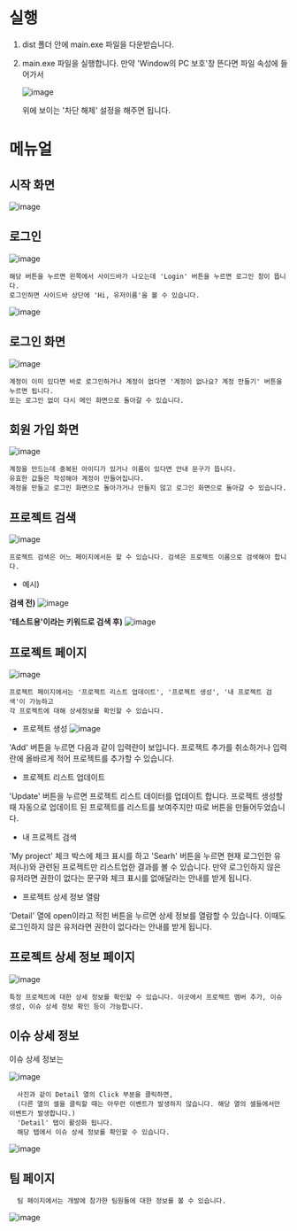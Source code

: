 # 실행
1. dist 폴더 안에 main.exe 파일을 다운받습니다.
2. main.exe 파일을 실행합니다.
    만약 'Window의 PC 보호'창 뜬다면 파일 속성에 들어가서

   ![image](https://github.com/SE-Issue-Mgmt-Sys/GUI/assets/67683170/697bdc2c-401a-47dc-879b-7a6a8872c3f1)

    위에 보이는 '차단 해제' 설정을 해주면 됩니다.

# 메뉴얼

## 시작 화면

![image](https://github.com/SE-Issue-Mgmt-Sys/GUI/assets/67683170/ff60afb6-5ae1-4cf6-8753-11c414c1524d)

## 로그인

![image](https://github.com/SE-Issue-Mgmt-Sys/GUI/assets/67683170/64731a2f-6ef2-4e4c-bdd5-99e3f923760c)
  
    해당 버튼을 누르면 왼쪽에서 사이드바가 나오는데 'Login' 버튼을 누르면 로그인 창이 뜹니다.
    로그인하면 사이드바 상단에 'Hi, 유저이름'을 볼 수 있습니다.

  ![image](https://github.com/SE-Issue-Mgmt-Sys/GUI/assets/67683170/9c2d40b2-a218-400b-97bb-66de5b8c5418)


## 로그인 화면

![image](https://github.com/SE-Issue-Mgmt-Sys/GUI/assets/67683170/3296c605-f6c7-44b7-a633-88f79089c3fa)

    계정이 이미 있다면 바로 로그인하거나 계정이 없다면 '계정이 없나요? 계정 만들기' 버튼을 누르면 됩니다.
    또는 로그인 없이 다시 메인 화면으로 돌아갈 수 있습니다.

## 회원 가입 화면

![image](https://github.com/SE-Issue-Mgmt-Sys/GUI/assets/67683170/b596fc72-9bc7-4fc7-b77f-abd2bc3d8a96)

    계정을 만드는데 중복된 아이디가 있거나 이름이 있다면 안내 문구가 뜹니다. 
    유효한 값들은 작성해야 계정이 만들어집니다.
    계정을 만들고 로그인 화면으로 돌아가거나 만들지 않고 로그인 화면으로 돌아갈 수 있습니다.

## 프로젝트 검색

![image](https://github.com/SE-Issue-Mgmt-Sys/GUI/assets/67683170/fd7cab87-baa1-469c-b078-78067e8b1edc)

    프로젝트 검색은 어느 페이지에서든 할 수 있습니다. 검색은 프로젝트 이름으로 검색해야 합니다.

  - 예시)
    
  **검색 전)**
  ![image](https://github.com/SE-Issue-Mgmt-Sys/GUI/assets/67683170/65646bcd-afcf-43aa-ac0a-da0521663203)

  **'테스트용'이라는 키워드로 검색 후)**
  ![image](https://github.com/SE-Issue-Mgmt-Sys/GUI/assets/67683170/dc3f6e6a-4f4b-470c-8f47-9297027eb0ec)

## 프로젝트 페이지

![image](https://github.com/SE-Issue-Mgmt-Sys/GUI/assets/67683170/12703720-6a24-43a0-8968-b4ac76875bdd)

    프로젝트 페이지에서는 '프로젝트 리스트 업데이트', '프로젝트 생성', '내 프로젝트 검색'이 가능하고 
    각 프로젝트에 대해 상세정보를 확인할 수 있습니다.

  - 프로젝트 생성
    ![image](https://github.com/SE-Issue-Mgmt-Sys/GUI/assets/67683170/575ee8d3-6d3c-40ea-93c9-75c197128960)
  
  'Add' 버튼을 누르면 다음과 같이 입력란이 보입니다. 
  프로젝트 추가를 취소하거나 입력란에 올바르게 적어 프로젝트를 추가할 수 있습니다.

  - 프로젝트 리스트 업데이트

  'Update' 버튼을 누르면 프로젝트 리스트 데이터를 업데이트 합니다.
    프로젝트 생성할 때 자동으로 업데이트 된 프로젝트를 리스트를 보여주지만 따로 버튼을 만들어두었습니다.

  - 내 프로젝트 검색

  'My project' 체크 박스에 체크 표시를 하고 'Searh' 버튼을 누르면 
  현재 로그인한 유저(나)와 관련된 프로젝트만 리스트업한 결과를 볼 수 있습니다.
  만약 로그인하지 않은 유저라면 권한이 없다는 문구와 체크 표시를 없애달라는 안내를 받게 됩니다.

  - 프로젝트 상세 정보 열람

  'Detail' 열에 open이라고 적힌 버튼을 누르면 상세 정보를 열람할 수 있습니다.
  이때도 로그인하지 않은 유저라면 권한이 없다라는 안내를 받게 됩니다.


## 프로젝트 상세 정보 페이지

![image](https://github.com/SE-Issue-Mgmt-Sys/GUI/assets/67683170/05f8a592-a445-4c31-ac5e-fb39346014ab)

    특정 프로젝트에 대한 상세 정보를 확인할 수 있습니다. 이곳에서 프로젝트 멤버 추가, 이슈 생성, 이슈 상세 정보 확인 등이 가능합니다.

## 이슈 상세 정보

  이슈 상세 정보는 

  ![image](https://github.com/SE-Issue-Mgmt-Sys/GUI/assets/67683170/ce8c411d-be8d-4b07-86e5-cc9c7938009f)

      사진과 같이 Detail 열의 Click 부분을 클릭하면,
      (다른 열의 셀을 클릭할 때는 아무런 이벤트가 발생하지 않습니다. 해당 열의 셀들에서만 이벤트가 발생합니다.)
      'Detail' 탭이 활성화 됩니다.
      해당 탭에서 이슈 상세 정보를 확인할 수 있습니다.

  ![image](https://github.com/SE-Issue-Mgmt-Sys/GUI/assets/67683170/d79cce95-f9a2-491a-987d-abb3dce6c1a9)

  
## 팀 페이지

      팀 페이지에서는 개발에 참가한 팀원들에 대한 정보를 볼 수 있습니다.

  ![image](https://github.com/SE-Issue-Mgmt-Sys/GUI/assets/67683170/2a8bb2d3-dfc0-4e47-bf01-5ddb95ab9158)


  
